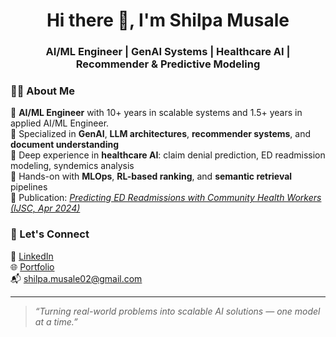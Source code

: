 <!-- README.md for https://github.com/ishi3012 -->

<h1 align="center">Hi there 👋, I'm Shilpa Musale</h1>
<h3 align="center">AI/ML Engineer | GenAI Systems | Healthcare AI | Recommender & Predictive Modeling</h3>

### 👩‍💻 About Me

🔹 **AI/ML Engineer** with 10+ years in scalable systems and 1.5+ years in applied AI/ML Engineer.  
🔹 Specialized in **GenAI**, **LLM architectures**, **recommender systems**, and **document understanding**  
🔹 Deep experience in **healthcare AI**: claim denial prediction, ED readmission modeling, syndemics analysis  
🔹 Hands-on with **MLOps**, **RL-based ranking**, and **semantic retrieval** pipelines  
🔹 Publication: *[Predicting ED Readmissions with Community Health Workers (IJSC, Apr 2024)](https://www.researchgate.net/publication/379475084_Leveraging_community_health_workers_for_predicting_emergency_department_readmissions)*

### 🤝 Let's Connect

💼 [LinkedIn](https://linkedin.com/in/shilpamusale)  
🌐 [Portfolio](https://ishi3012.github.io/ishi-ai/)  
📬 shilpa.musale02@gmail.com

---
> *“Turning real-world problems into scalable AI solutions — one model at a time.”*
